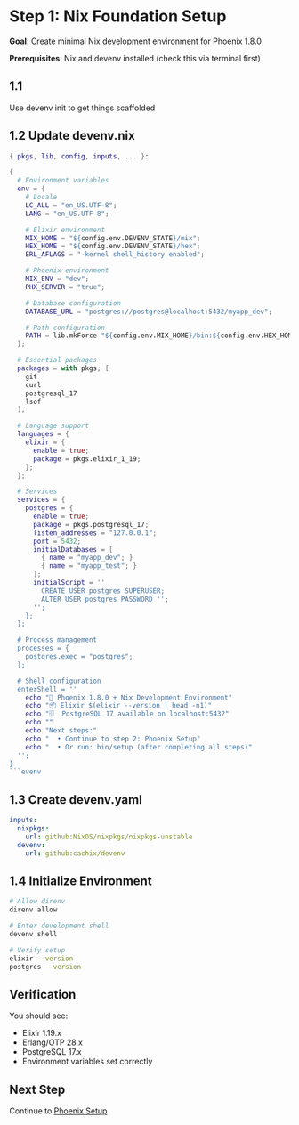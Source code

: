 # Step 1: Nix Foundation Setup

**Goal**: Create minimal Nix development environment for Phoenix 1.8.0

**Prerequisites**: Nix and devenv installed (check this via terminal first)

## 1.1
Use devenv init to get things scaffolded

## 1.2 Update devenv.nix

```nix
{ pkgs, lib, config, inputs, ... }:

{
  # Environment variables
  env = {
    # Locale
    LC_ALL = "en_US.UTF-8";
    LANG = "en_US.UTF-8";

    # Elixir environment
    MIX_HOME = "${config.env.DEVENV_STATE}/mix";
    HEX_HOME = "${config.env.DEVENV_STATE}/hex";
    ERL_AFLAGS = "-kernel shell_history enabled";

    # Phoenix environment
    MIX_ENV = "dev";
    PHX_SERVER = "true";

    # Database configuration
    DATABASE_URL = "postgres://postgres@localhost:5432/myapp_dev";

    # Path configuration
    PATH = lib.mkForce "${config.env.MIX_HOME}/bin:${config.env.HEX_HOME}/bin:${config.env.PATH}";
  };

  # Essential packages
  packages = with pkgs; [
    git
    curl
    postgresql_17
    lsof
  ];

  # Language support
  languages = {
    elixir = {
      enable = true;
      package = pkgs.elixir_1_19;
    };
  };

  # Services
  services = {
    postgres = {
      enable = true;
      package = pkgs.postgresql_17;
      listen_addresses = "127.0.0.1";
      port = 5432;
      initialDatabases = [
        { name = "myapp_dev"; }
        { name = "myapp_test"; }
      ];
      initialScript = ''
        CREATE USER postgres SUPERUSER;
        ALTER USER postgres PASSWORD '';
      '';
    };
  };

  # Process management
  processes = {
    postgres.exec = "postgres";
  };

  # Shell configuration
  enterShell = ''
    echo "🚀 Phoenix 1.8.0 + Nix Development Environment"
    echo "📦 Elixir $(elixir --version | head -n1)"
    echo "🗄️  PostgreSQL 17 available on localhost:5432"
    echo ""
    echo "Next steps:"
    echo "  • Continue to step 2: Phoenix Setup"
    echo "  • Or run: bin/setup (after completing all steps)"
  '';
}
```evenv
```

## 1.3 Create devenv.yaml

```yaml
inputs:
  nixpkgs:
    url: github:NixOS/nixpkgs/nixpkgs-unstable
  devenv:
    url: github:cachix/devenv
```

## 1.4 Initialize Environment

```bash
# Allow direnv
direnv allow

# Enter development shell
devenv shell

# Verify setup
elixir --version
postgres --version
```

## Verification

You should see:
- Elixir 1.19.x
- Erlang/OTP 28.x
- PostgreSQL 17.x
- Environment variables set correctly

## Next Step

Continue to [Phoenix Setup](02-phoenix-setup.md)
